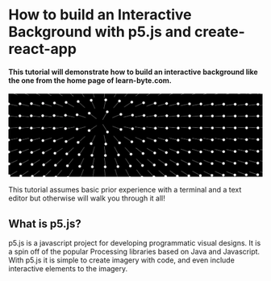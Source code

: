 # How to build an Interactive Background with p5.js and create-react-app

#### This tutorial will demonstrate how to build an interactive background like the one from the home page of learn-byte.com.

![interactive-background-image](https://raw.githubusercontent.com/learn-byte/interactive-p5js-background/master/assets/images/interactive-bg.png)

This tutorial assumes basic prior experience with a terminal and a text editor but otherwise will walk you through it all!

## What is p5.js?

p5.js is a javascript project for developing programmatic visual designs.  It is a spin off of the popular Processing libraries based on Java and Javascript.  With p5.js it is simple to create imagery with code, and even include interactive elements to the imagery.